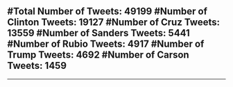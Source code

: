 #Total Number of Tweets: 49199 
#Number of Clinton Tweets: 19127
#Number of Cruz Tweets: 13559
#Number of Sanders Tweets: 5441
#Number of Rubio Tweets: 4917
#Number of Trump Tweets: 4692
#Number of Carson Tweets: 1459
---
---
